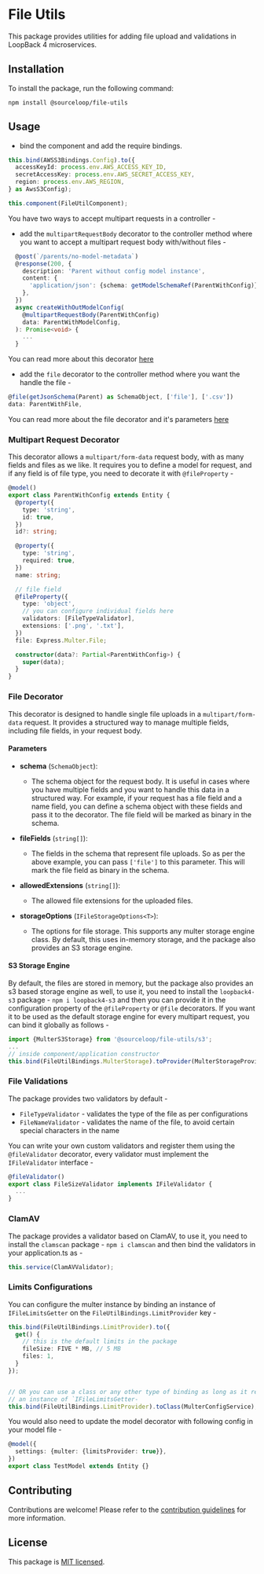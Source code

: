 # File Utils

This package provides utilities for adding file upload and validations in LoopBack 4 microservices.

## Installation

To install the package, run the following command:

```shell
npm install @sourceloop/file-utils
```

## Usage

- bind the component and add the require bindings.

```ts
this.bind(AWSS3Bindings.Config).to({
  accessKeyId: process.env.AWS_ACCESS_KEY_ID,
  secretAccessKey: process.env.AWS_SECRET_ACCESS_KEY,
  region: process.env.AWS_REGION,
} as AwsS3Config);

this.component(FileUtilComponent);
```

You have two ways to accept multipart requests in a controller -

- add the `multipartRequestBody` decorator to the controller method where you want to accept a multipart request body with/without files -

```ts
  @post(`/parents/no-model-metadata`)
  @response(200, {
    description: 'Parent without config model instance',
    content: {
      'application/json': {schema: getModelSchemaRef(ParentWithConfig)},
    },
  })
  async createWithOutModelConfig(
    @multipartRequestBody(ParentWithConfig)
    data: ParentWithModelConfig,
  ): Promise<void> {
    ...
  }
```

You can read more about this decorator [here](#multipart-request-decorator)

- add the `file` decorator to the controller method where you want the handle the file -

```ts
@file(getJsonSchema(Parent) as SchemaObject, ['file'], ['.csv'])
data: ParentWithFile,
```

You can read more about the file decorator and it's parameters [here](#file-decorator)

### Multipart Request Decorator

This decorator allows a `multipart/form-data` request body, with as many fields and files as we like. It requires you to define a model for request, and if any field is of file type, you need to decorate it with `@fileProperty` -

```ts
@model()
export class ParentWithConfig extends Entity {
  @property({
    type: 'string',
    id: true,
  })
  id?: string;

  @property({
    type: 'string',
    required: true,
  })
  name: string;

  // file field
  @fileProperty({
    type: 'object',
    // you can configure individual fields here
    validators: [FileTypeValidator],
    extensions: ['.png', '.txt'],
  })
  file: Express.Multer.File;

  constructor(data?: Partial<ParentWithConfig>) {
    super(data);
  }
}
```

### File Decorator

This decorator is designed to handle single file uploads in a `multipart/form-data` request. It provides a structured way to manage multiple fields, including file fields, in your request body.

#### Parameters

- **schema** (`SchemaObject`):

  - The schema object for the request body. It is useful in cases where you have multiple fields and you want to handle this data in a structured way. For example, if your request has a file field and a name field, you can define a schema object with these fields and pass it to the decorator. The file field will be marked as binary in the schema.

- **fileFields** (`string[]`):

  - The fields in the schema that represent file uploads. So as per the above example, you can pass `['file']` to this parameter. This will mark the file field as binary in the schema.

- **allowedExtensions** (`string[]`):

  - The allowed file extensions for the uploaded files.

- **storageOptions** (`IFileStorageOptions<T>`):
  - The options for file storage. This supports any multer storage engine class. By default, this uses in-memory storage, and the package also provides an S3 storage engine.

#### S3 Storage Engine

By default, the files are stored in memory, but the package also provides an s3 based storage engine as well, to use it, you need to install the `loopback4-s3` package - `npm i loopback4-s3` and then you can provide it in the configuration property of the `@fileProperty` or `@file` decorators. If you want it to be used as the default storage engine for every multipart request, you can bind it globally as follows -

```ts
import {MulterS3Storage} from '@sourceloop/file-utils/s3';
...
// inside component/application constructor
this.bind(FileUtilBindings.MulterStorage).toProvider(MulterStorageProvider);
```

### File Validations

The package provides two validators by default -

- `FileTypeValidator` - validates the type of the file as per configurations
- `FileNameValidator` - validates the name of the file, to avoid certain special characters in the name

You can write your own custom validators and register them using the `@fileValidator` decorator, every validator must implement the `IFileValidator` interface -

```ts
@fileValidator()
export class FileSizeValidator implements IFileValidator {
  ...
}
```

### ClamAV

The package provides a validator based on ClamAV, to use it, you need to install the `clamscan` package - `npm i clamscan` and then bind the validators in your application.ts as -

```ts
this.service(ClamAVValidator);
```

### Limits Configurations

You can configure the multer instance by binding an instance of `IFileLimitsGetter` on the `FileUtilBindings.LimitProvider` key -

```ts
this.bind(FileUtilBindings.LimitProvider).to({
  get() {
    // this is the default limits in the package
    fileSize: FIVE * MB, // 5 MB
    files: 1,
  }
});


// OR you can use a class or any other type of binding as long as it returns
// an instance of `IFileLimitsGetter-
this.bind(FileUtilBindings.LimitProvider).toClass(MulterConfigService);
```

You would also need to update the model decorator with following config in your model file -

```ts
@model({
  settings: {multer: {limitsProvider: true}},
})
export class TestModel extends Entity {}
```


## Contributing

Contributions are welcome! Please refer to the [contribution guidelines](../../DEVELOPING.md) for more information.

## License

This package is [MIT licensed](../../LICENSE).
